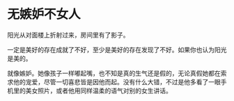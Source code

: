 # 无嫉妒不女人
阳光从对面楼上折射过来，房间里有了影子。

一定是美好的存在成就了不好，至少是美好的存在发现了不好。如果你也认为阳光是美的。

就像嫉妒。她像孩子一样嘟起嘴，也不知是真的生气还是假的，无论真假她都在索求他的宠爱，尽管一切喜悲皆是因他而起。没有什么大错，不过是他多看了一眼手机里的美女照片，或者他用同样温柔的语气对别的女生讲话。
